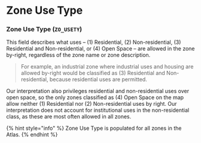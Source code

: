 # Zone Use Type

### Zone Use Type \(`ZO_USETY`\)

This field describes what uses – \(1\) Residential, \(2\) Non-residential, \(3\) Residential and Non-residential, or \(4\) Open Space – are allowed in the zone by-right, regardless of the zone name or zone description. 

> For example, an industrial zone where industrial uses and housing are allowed by-right would be classified as \(3\) Residential and Non-residential, because residential uses are permitted.

Our interpretation also privileges residential and non-residential uses over open space, so the only zones classified as \(4\) Open Space on the map allow neither \(1\) Residential nor \(2\) Non-residential uses by right. Our interpretation does not account for institutional uses in the non-residential class, as these are most often allowed in all zones. 

{% hint style="info" %}
Zone Use Type is populated for all zones in the Atlas. 
{% endhint %}




